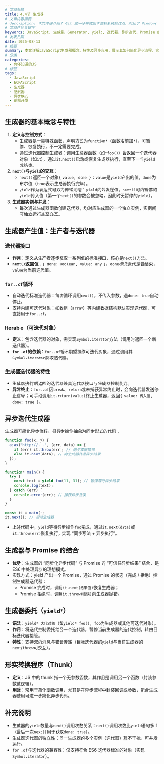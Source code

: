 ```yaml
---
# 文章标题
title: 4.4节 生成器
# 文章内容摘要
# description: 本文详细介绍了 Git 这一分布式版本控制系统的优点，对比了 Windows 与 macOS/Linux 系统下的常用命令，讲解了 vim 操作模式及常用命令，还阐述了 Git 的基本配置、特定项目配置和命令缩写设置等内容。
# 文章内容关键字
keywords: JavaScript, 生成器，Generator, yield, 迭代器，异步迭代，Promise 结合，yield*
# 发表日期
date: 2025-08-13
# 摘要
summary: 本文详解JavaScript生成器概念、特性及异步应用，展示其如何简化异步流程，实现同步写法与异步执行。
# 分类
categories:
  - 你不知道的JS
# 标签
tags:
  - JavaScript
  - ECMAScript
  - 生成器
  - 迭代器
  - 异步模式
  - 前端开发
---
```


## 生成器的基本概念与特性

1. **定义与控制方式**：
   - 生成器是一类特殊函数，声明方式为`function*`（函数名前加`*`），可暂停、恢复执行，不一定需要完成。
   - 通过迭代器控制生成器：调用生成器函数（如`*foo()`）会返回一个迭代器对象（如`it`），通过`it.next()`启动或恢复生成器执行，直至下一个`yield`或结束。
2. **`next()`与`yield`的交互**：
   - `next()`返回一个对象`{ value, done }`：`value`是`yield`产出的值，`done`为布尔值（`true`表示生成器执行完毕）。
   - `yield`作为表达式可双向传递消息：`yield`向外发送值，`next()`可向暂停的`yield`传入值（第一个`next()`的参数会被忽略，因此时无暂停的`yield`）。
3. **生成器实例与并发**：
   - 每次通过生成器函数创建迭代器，均对应生成器的一个独立实例，实例间可独立运行甚至交互。

## 生成器产生值：生产者与迭代器

### 迭代器接口

- **作用**：定义从生产者逐步获取一系列值的标准接口，核心是`next()`方法。
- **`next()`返回值**：`{ done: boolean, value: any }`，`done`标识迭代是否结束，`value`为当前迭代值。

### `for..of`循环

- 自动迭代标准迭代器：每次循环调用`next()`，不传入参数，遇`done: true`自动停止。
- 支持内建可迭代对象：如数组（`array`）等内建数据结构默认实现迭代器，可直接用于`for..of`。

### Iterable（可迭代对象）

- **定义**：包含迭代器的对象，需实现`Symbol.iterator`方法（调用时返回一个新迭代器）。
- **`for..of`的依赖**：`for..of`循环期望操作可迭代对象，通过调用其`Symbol.iterator`获取迭代器。

### 生成器迭代器的特性

- 生成器执行后返回的迭代器兼具迭代器接口与生成器控制能力。
- **异常终止**：`for..of`因`break`、`return`或未捕获异常终止时，会向迭代器发送停止信号；可手动调用`it.return(value)`终止生成器，返回`{ value: 传入值, done: true }`。

## 异步迭代生成器

生成器可简化异步流程，将异步操作抽象为同步形式的代码：

```js
function foo(x, y) {
  ajax("http://...", (err, data) => {
    if (err) it.throw(err); // 向生成器抛错
    else it.next(data); // 向生成器传递异步结果
  });
}

function* main() {
  try {
    const text = yield foo(11, 31); // 暂停等待异步结果
    console.log(text);
  } catch (err) {
    console.error(err); // 捕获异步错误
  }
}

const it = main();
it.next(); // 启动生成器
```

- 上述代码中，`yield`等待异步操作`foo`完成，通过`it.next(data)`或`it.throw(err)`恢复执行，实现 “同步写法 + 异步执行”。

## 生成器与 Promise 的结合

- **优势**：生成器的 “同步化异步代码” 与 Promise 的 “可信任异步结果” 结合，是 ES6 中处理异步的理想模式。
- 实现方式：yield 产出一个 Promise，通过 Promise 的状态（完成 / 拒绝）控制生成器迭代器：
  - Promise 完成时，调用`it.next(结果值)`恢复生成器；
  - Promise 拒绝时，调用`it.throw(错误)`向生成器抛错。

## 生成器委托（`yield*`）

- **语法**：`yield* 迭代对象`（如`yield* foo()`，`foo`为生成器或其他可迭代对象）。
- **作用**：将迭代控制委托给另一个迭代器，暂停当前生成器的迭代控制，转由目标迭代器接管。
- **特性**：支持双向消息与错误传递（目标迭代器的`yield`与当前生成器的`next`/`throw`可交互）。

## 形实转换程序（Thunk）

- **定义**：JS 中的 thunk 指一个无参数函数，其作用是调用另一个函数（封装参数或逻辑）。
- **用途**：常用于简化函数调用，尤其是在异步流程中封装回调或参数，配合生成器使用可进一步简化异步代码。

## 补充说明

- 生成器的`yield`数量与`next()`调用次数关系：`next()`调用次数比`yield`语句多 1（最后一次`next()`用于获取`done: true`）。
- 生成器迭代器的独立性：同一生成器的多个实例（迭代器）互不干扰，可并发运行。
- `for..of`与迭代器的兼容性：仅支持符合 ES6 迭代器标准的对象（实现`Symbol.iterator`）。
